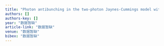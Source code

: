 ```yaml
---
title: "Photon antibunching in the two-photon Jaynes-Cummings model with a nonlinear correction term"
authors: []
authors-key: []
year: "数据暂缺"
article-link: "数据暂缺"
venue: "数据暂缺"
bibex: "数据暂缺"
---
```

